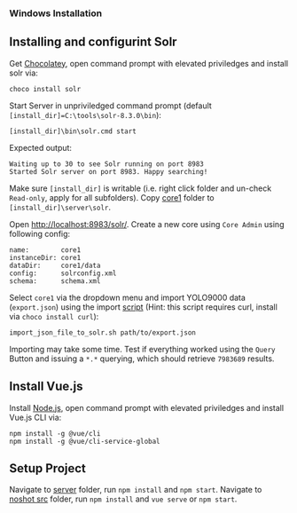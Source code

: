 ### Windows Installation

## Installing and configurint Solr

Get [Chocolatey](https://chocolatey.org/docs/installation#more-install-options), open command prompt with elevated priviledges and install solr via:

```
choco install solr
```

Start Server in unpriviledged command prompt (default `[install_dir]=C:\tools\solr-8.3.0\bin`):

```
[install_dir]\bin\solr.cmd start
```
Expected output:
```
Waiting up to 30 to see Solr running on port 8983
Started Solr server on port 8983. Happy searching!
```

Make sure `[install_dir]` is writable (i.e. right click folder and un-check `Read-only`, apply for all subfolders). Copy [core1](../../appdata/solr/core1) folder to `[install_dir]\server\solr`.

Open [http://localhost:8983/solr/](http://localhost:8983/solr/). Create a new core using `Core Admin` using following config:

```
name:        core1
instanceDir: core1
dataDir:     core1/data
config:      solrconfig.xml
schema:      schema.xml
```

Select `core1` via the dropdown menu and import YOLO9000 data (`export.json`) using the import [script](../../scripts/import_json_file_to_solr.sh) (Hint: this script requires curl, install via `choco install curl`):

```
import_json_file_to_solr.sh path/to/export.json
```

Importing may take some time. Test if everything worked using the `Query` Button and issuing a `*.*` querying, which should retrieve `7983689` results.

## Install Vue.js
Install [Node.js](https://nodejs.org/), open command prompt with elevated priviledges and install Vue.js CLI via:

```
npm install -g @vue/cli
npm install -g @vue/cli-service-global
```

## Setup Project

Navigate to [server](../../server/) folder, run `npm install` and `npm start`.
Navigate to [noshot src](../../noshot/src) folder, run `npm install` and `vue serve` or `npm start`.

